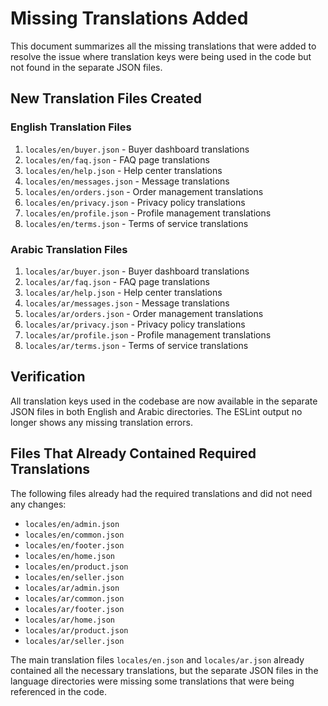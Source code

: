 # Missing Translations Added

This document summarizes all the missing translations that were added to resolve the issue where translation keys were being used in the code but not found in the separate JSON files.

## New Translation Files Created

### English Translation Files
1. `locales/en/buyer.json` - Buyer dashboard translations
2. `locales/en/faq.json` - FAQ page translations
3. `locales/en/help.json` - Help center translations
4. `locales/en/messages.json` - Message translations
5. `locales/en/orders.json` - Order management translations
6. `locales/en/privacy.json` - Privacy policy translations
7. `locales/en/profile.json` - Profile management translations
8. `locales/en/terms.json` - Terms of service translations

### Arabic Translation Files
1. `locales/ar/buyer.json` - Buyer dashboard translations
2. `locales/ar/faq.json` - FAQ page translations
3. `locales/ar/help.json` - Help center translations
4. `locales/ar/messages.json` - Message translations
5. `locales/ar/orders.json` - Order management translations
6. `locales/ar/privacy.json` - Privacy policy translations
7. `locales/ar/profile.json` - Profile management translations
8. `locales/ar/terms.json` - Terms of service translations

## Verification

All translation keys used in the codebase are now available in the separate JSON files in both English and Arabic directories. The ESLint output no longer shows any missing translation errors.

## Files That Already Contained Required Translations

The following files already had the required translations and did not need any changes:
- `locales/en/admin.json`
- `locales/en/common.json`
- `locales/en/footer.json`
- `locales/en/home.json`
- `locales/en/product.json`
- `locales/en/seller.json`
- `locales/ar/admin.json`
- `locales/ar/common.json`
- `locales/ar/footer.json`
- `locales/ar/home.json`
- `locales/ar/product.json`
- `locales/ar/seller.json`

The main translation files `locales/en.json` and `locales/ar.json` already contained all the necessary translations, but the separate JSON files in the language directories were missing some translations that were being referenced in the code.
